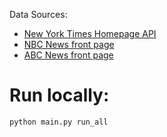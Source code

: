 Data Sources:
- [New York Times Homepage API](https://developer.nytimes.com/docs/top-stories-product/1/overview)
- [NBC News front page](https://www.nbcnews.com/)
- [ABC News front page](https://abcnews.go.com/)


# Run locally:
`python main.py run_all`